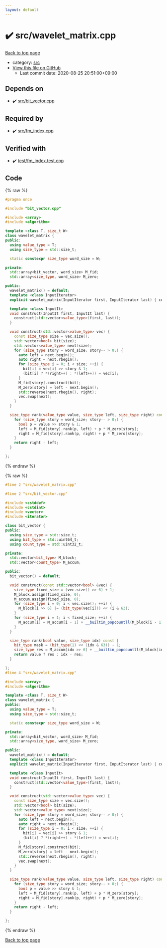 ```yaml
---
layout: default
---
```


<!-- mathjax config similar to math.stackexchange -->
<script type="text/javascript" async
  src="https://cdnjs.cloudflare.com/ajax/libs/mathjax/2.7.5/MathJax.js?config=TeX-MML-AM_CHTML">
</script>
<script type="text/x-mathjax-config">
  MathJax.Hub.Config({
    TeX: { equationNumbers: { autoNumber: "AMS" }},
    tex2jax: {
      inlineMath: [ ['$','$'] ],
      processEscapes: true
    },
    "HTML-CSS": { matchFontHeight: false },
    displayAlign: "left",
    displayIndent: "2em"
  });
</script>

<script type="text/javascript" src="https://cdnjs.cloudflare.com/ajax/libs/jquery/3.4.1/jquery.min.js"></script>
<script src="https://cdn.jsdelivr.net/npm/jquery-balloon-js@1.1.2/jquery.balloon.min.js" integrity="sha256-ZEYs9VrgAeNuPvs15E39OsyOJaIkXEEt10fzxJ20+2I=" crossorigin="anonymous"></script>
<script type="text/javascript" src="../../assets/js/copy-button.js"></script>
<link rel="stylesheet" href="../../assets/css/copy-button.css" />


# :heavy_check_mark: src/wavelet_matrix.cpp

<a href="../../index.html">Back to top page</a>

* category: <a href="../../index.html#25d902c24283ab8cfbac54dfa101ad31">src</a>
* <a href="{{ site.github.repository_url }}/blob/master/src/wavelet_matrix.cpp">View this file on GitHub</a>
    - Last commit date: 2020-08-25 20:51:00+09:00




## Depends on

* :heavy_check_mark: <a href="bit_vector.cpp.html">src/bit_vector.cpp</a>


## Required by

* :heavy_check_mark: <a href="fm_index.cpp.html">src/fm_index.cpp</a>


## Verified with

* :heavy_check_mark: <a href="../../verify/test/fm_index.test.cpp.html">test/fm_index.test.cpp</a>


## Code

<a id="unbundled"></a>
{% raw %}
```cpp
#pragma once

#include "bit_vector.cpp"

#include <array>
#include <algorithm>

template <class T, size_t W>
class wavelet_matrix {
public:
  using value_type = T;
  using size_type = std::size_t;

  static constexpr size_type word_size = W;

private:
  std::array<bit_vector, word_size> M_fid;
  std::array<size_type, word_size> M_zero;

public:
  wavelet_matrix() = default;
  template <class InputIterator>
  explicit wavelet_matrix(InputIterator first, InputIterator last) { construct(first, last); }

  template <class InputIt>
  void construct(InputIt first, InputIt last) {
    construct(std::vector<value_type>(first, last));
  }

  void construct(std::vector<value_type> vec) { 
    const size_type size = vec.size();
    std::vector<bool> bit(size);
    std::vector<value_type> next(size);
    for (size_type story = word_size; story-- > 0;) {
      auto left = next.begin();
      auto right = next.rbegin();
      for (size_type i = 0; i < size; ++i) {
        bit[i] = vec[i] >> story & 1;
        (bit[i] ? *(right++) : *(left++)) = vec[i];
      }
      M_fid[story].construct(bit);
      M_zero[story] = left - next.begin();
      std::reverse(next.rbegin(), right);
      vec.swap(next);
    }
  }

  size_type rank(value_type value, size_type left, size_type right) const {
    for (size_type story = word_size; story-- > 0;) {
      bool p = value >> story & 1;
      left = M_fid[story].rank(p, left) + p * M_zero[story];
      right = M_fid[story].rank(p, right) + p * M_zero[story];
    }
    return right - left;
  }

};

```
{% endraw %}

<a id="bundled"></a>
{% raw %}
```cpp
#line 2 "src/wavelet_matrix.cpp"

#line 2 "src/bit_vector.cpp"

#include <cstddef>
#include <cstdint>
#include <vector>
#include <iterator>

class bit_vector {
public:
  using size_type = std::size_t;
  using bit_type = std::uint64_t;
  using count_type = std::uint32_t;

private:
  std::vector<bit_type> M_block;
  std::vector<count_type> M_accum;

public:
  bit_vector() = default;

  void construct(const std::vector<bool> &vec) { 
    size_type fixed_size = (vec.size() >> 6) + 1;
    M_block.assign(fixed_size, 0);
    M_accum.assign(fixed_size, 0);
    for (size_type i = 0; i < vec.size(); ++i) {
      M_block[i >> 6] |= (bit_type(vec[i])) << (i & 63);
    }
    for (size_type i = 1; i < fixed_size; ++i) {
      M_accum[i] = M_accum[i - 1] + __builtin_popcountll(M_block[i - 1]);
    }
  }

  size_type rank(bool value, size_type idx) const {
    bit_type mask = (bit_type(1) << (idx & 63)) - 1;
    size_type res = M_accum[idx >> 6] + __builtin_popcountll(M_block[idx >> 6] & mask);
    return value ? res : idx - res;
  }

};
#line 4 "src/wavelet_matrix.cpp"

#include <array>
#include <algorithm>

template <class T, size_t W>
class wavelet_matrix {
public:
  using value_type = T;
  using size_type = std::size_t;

  static constexpr size_type word_size = W;

private:
  std::array<bit_vector, word_size> M_fid;
  std::array<size_type, word_size> M_zero;

public:
  wavelet_matrix() = default;
  template <class InputIterator>
  explicit wavelet_matrix(InputIterator first, InputIterator last) { construct(first, last); }

  template <class InputIt>
  void construct(InputIt first, InputIt last) {
    construct(std::vector<value_type>(first, last));
  }

  void construct(std::vector<value_type> vec) { 
    const size_type size = vec.size();
    std::vector<bool> bit(size);
    std::vector<value_type> next(size);
    for (size_type story = word_size; story-- > 0;) {
      auto left = next.begin();
      auto right = next.rbegin();
      for (size_type i = 0; i < size; ++i) {
        bit[i] = vec[i] >> story & 1;
        (bit[i] ? *(right++) : *(left++)) = vec[i];
      }
      M_fid[story].construct(bit);
      M_zero[story] = left - next.begin();
      std::reverse(next.rbegin(), right);
      vec.swap(next);
    }
  }

  size_type rank(value_type value, size_type left, size_type right) const {
    for (size_type story = word_size; story-- > 0;) {
      bool p = value >> story & 1;
      left = M_fid[story].rank(p, left) + p * M_zero[story];
      right = M_fid[story].rank(p, right) + p * M_zero[story];
    }
    return right - left;
  }

};

```
{% endraw %}

<a href="../../index.html">Back to top page</a>

